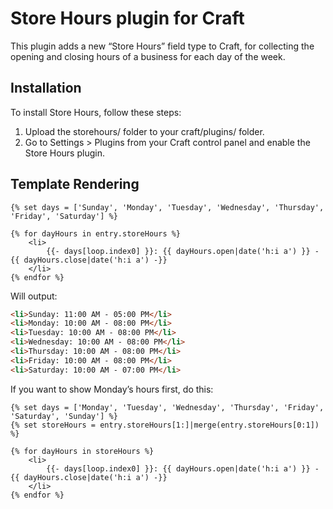 # Store Hours plugin for Craft

This plugin adds a new “Store Hours” field type to Craft, for collecting the opening and closing hours of a business for each day of the week.

## Installation

To install Store Hours, follow these steps:

1.  Upload the storehours/ folder to your craft/plugins/ folder.
2.  Go to Settings > Plugins from your Craft control panel and enable the Store Hours plugin.

## Template Rendering

```twig
{% set days = ['Sunday', 'Monday', 'Tuesday', 'Wednesday', 'Thursday', 'Friday', 'Saturday'] %}

{% for dayHours in entry.storeHours %}
    <li>
        {{- days[loop.index0] }}: {{ dayHours.open|date('h:i a') }} - {{ dayHours.close|date('h:i a') -}}
    </li>
{% endfor %}
```

Will output:

```html
<li>Sunday: 11:00 AM - 05:00 PM</li>
<li>Monday: 10:00 AM - 08:00 PM</li>
<li>Tuesday: 10:00 AM - 08:00 PM</li>
<li>Wednesday: 10:00 AM - 08:00 PM</li>
<li>Thursday: 10:00 AM - 08:00 PM</li>
<li>Friday: 10:00 AM - 08:00 PM</li>
<li>Saturday: 10:00 AM - 07:00 PM</li>
```

If you want to show Monday’s hours first, do this:

```twig
{% set days = ['Monday', 'Tuesday', 'Wednesday', 'Thursday', 'Friday', 'Saturday', 'Sunday'] %}
{% set storeHours = entry.storeHours[1:]|merge(entry.storeHours[0:1]) %}

{% for dayHours in storeHours %}
    <li>
        {{- days[loop.index0] }}: {{ dayHours.open|date('h:i a') }} - {{ dayHours.close|date('h:i a') -}}
    </li>
{% endfor %}
```
